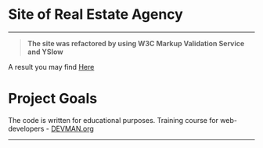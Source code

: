# Site of Real Estate Agency
____
> **The site was refactored by using W3C Markup Validation Service and YSlow**


A result you may find [Here](https://samstudy.github.io/21_valid_markup/index)

# Project Goals

The code is written for educational purposes. Training course for web-developers - [DEVMAN.org](https://devman.org)
____

